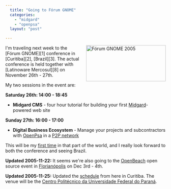 ```yaml
---
  title: "Going to Fórum GNOME"
  categories: 
    - "midgard"
    - "openpsa"
  layout: "post"

---
```

<img src="https://d2vqpl3tx84ay5.cloudfront.net/forum-gnome-2005.jpg" border="0" height="113" width="250" alt="Fórum GNOME 2005" style="margin-left: 10px;" align="right" />
I'm traveling next week to the [Fórum GNOME][1] conference in [Curitiba][2], [Brazil][3]. The actual conference is held together with [Latinoware Mercosul][8] on November 26th - 27th.

My two sessions in the event are:

__Saturday 26th: 14:00 - 18:45__

* __Midgard CMS__ - four hour tutorial for building your first [Midgard][6]-powered web site

__Sunday 27th: 16:00 - 17:00__

* __Digital Business Ecosystem__ - Manage your projects and subcontractors with [OpenPsa][5] in a [P2P network][4]

This will be my [first time][7] in that part of the world, and I really look forward to both the conference and seeing Brazil.

__Updated 2005-11-22:__ It seems we're also going to the [OpenBeach][9] open source event in [Florianópolis][10] on Dec 3rd - 4th.

__Updated 2005-11-25:__ Updated the [schedule][11] from here in Curitiba. The venue will be the [Centro Politécnico da Universidade Federal do Paraná][12].

[1]: http://www.forumgnome.com.br/
[2]: http://en.wikipedia.org/wiki/Curitiba
[3]: http://en.wikipedia.org/wiki/Brazil
[4]: http://www.digitalecosystem.org/
[5]: http://www.openpsa.org/
[6]: http://www.midgard-project.org/
[7]: http://www.world66.com/world/member/bergie
[8]: http://www.latinoware.org/mercosul/modules/wfchannel/
[9]: http://www.openbeach.org.br/current/
[10]: http://en.wikipedia.org/wiki/Florianopolis
[11]: http://www.forumgnome.com.br/programacao/
[12]: http://webgeo.pr.gov.br/mapserver/latinoware/
